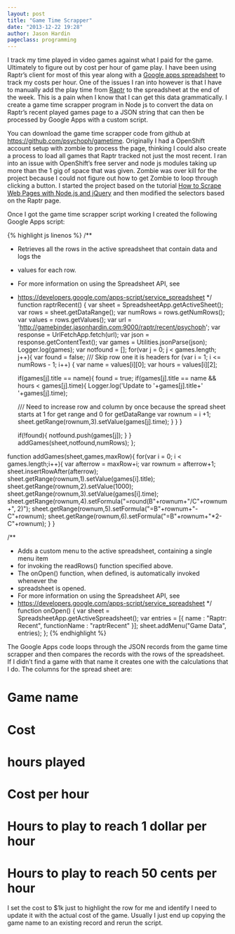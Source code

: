 ```yaml
---
layout: post
title: "Game Time Scrapper"
date: "2013-12-22 19:28"
author: Jason Hardin
pageclass: programming
---
```

I track my time played in video games against what I paid for the game. Ultimately to figure out by cost per hour of game play. I have been using Raptr’s client for most of this year along with a [Google apps spreadsheet](https://www.google.com/work/apps/business/products/?utm_source=google&utm_medium=cpc&utm_campaign=na-us-en-apps-bkws-gafw-trial-e&utm_content=text-appstest-c-products) to track my costs per hour. One of the issues I ran into however is that I have to manually add the play time from [Raptr](http://raptr.com/) to the spreadsheet at the end of the week. This is a pain when I know that I can get this data grammatically. I create a game time scrapper program in Node js to convert the data on Raptr’s recent played games page to a JSON string that can then be processed by Google Apps with a custom script.

You can download the game time scrapper code from github at https://github.com/psychoph/gametime. Originally I had a OpenShift account setup with zombie to process the page, thinking I could also create a process to load all games that Raptr tracked not just the most recent. I ran into an issue with OpenShift’s free server and node js modules taking up more than the 1 gig of space that was given. Zombie was over kill for the project because I could not figure out how to get Zombie to loop through clicking a button. I started the project based on the tutorial [How to Scrape Web Pages with Node.js and jQuery](http://net.tutsplus.com/tutorials/javascript-ajax/how-to-scrape-web-pages-with-node-js-and-jquery/) and then modified the selectors based on the Raptr page.

Once I got the game time scrapper script working I created the following Google Apps script:

{% highlight js linenos %}
/**
 * Retrieves all the rows in the active spreadsheet that contain data and logs the
 * values for each row.
 * For more information on using the Spreadsheet API, see
 * https://developers.google.com/apps-script/service_spreadsheet
 */
function raptrRecent() {
  var sheet = SpreadsheetApp.getActiveSheet();
  var rows = sheet.getDataRange();
  var numRows = rows.getNumRows();
  var values = rows.getValues();
  var url = 'http://gamebinder.jasonhardin.com:9000/raptr/recent/psychoph';
  var response = UrlFetchApp.fetch(url);
  var json = response.getContentText();
  var games = Utilities.jsonParse(json);
  Logger.log(games);
  var notfound = [];
  for(var j = 0; j < games.length; j++){
    var found = false;
/// Skip row one it is headers
    for (var i = 1; i <= numRows - 1; i++) {
      var name = values[i][0];
      var hours = values[i][2];

      if(games[j].title == name){
        found = true;
        if(games[j].title == name && hours < games[j].time){
          Logger.log('Update to '+games[j].title+' '+games[j].time);

      /// Need to increase row and column by once because the spread sheet starts at 1 for get range and 0 for getDataRange
          var rownum = i +1;
          sheet.getRange(rownum,3).setValue(games[j].time);
        }
      }
    }

    if(!found){
      notfound.push(games[j]);
    }
  }
  addGames(sheet,notfound,numRows);
};

function addGames(sheet,games,maxRow){
  for(var i = 0; i < games.length;i++){
    var afterrow = maxRow+i;
    var rownum = afterrow+1;
    sheet.insertRowAfter(afterrow);
    sheet.getRange(rownum,1).setValue(games[i].title);
    sheet.getRange(rownum,2).setValue(1000);
    sheet.getRange(rownum,3).setValue(games[i].time);
    sheet.getRange(rownum,4).setFormula("=round(B"+rownum+"/C"+rownum+", 2)");
    sheet.getRange(rownum,5).setFormula("=B"+rownum+"-C"+rownum);
    sheet.getRange(rownum,6).setFormula("=B"+rownum+"*2-C"+rownum);
  }
}

/**
 * Adds a custom menu to the active spreadsheet, containing a single menu item
 * for invoking the readRows() function specified above.
 * The onOpen() function, when defined, is automatically invoked whenever the
 * spreadsheet is opened.
 * For more information on using the Spreadsheet API, see
 * https://developers.google.com/apps-script/service_spreadsheet
 */
function onOpen() {
  var sheet = SpreadsheetApp.getActiveSpreadsheet();
  var entries = [{
    name : "Raptr: Recent",
    functionName : "raptrRecent"
  }];
  sheet.addMenu("Game Data", entries);
};
{% endhighlight %}

The Google Apps code loops through the JSON records from the game time scrapper and then compares the records with the rows of the spreadsheet. If I didn’t find a game with that name it creates one with the calculations that I do. The columns for the spread sheet are:

# Game name
# Cost
# hours played
# Cost per hour
# Hours to play to reach 1 dollar per hour
# Hours to play to reach 50 cents per hour
I set the cost to $1k just to highlight the row for me and identify I need to update it with the actual cost of the game. Usually I just end up copying the game name to an existing record and rerun the script.
